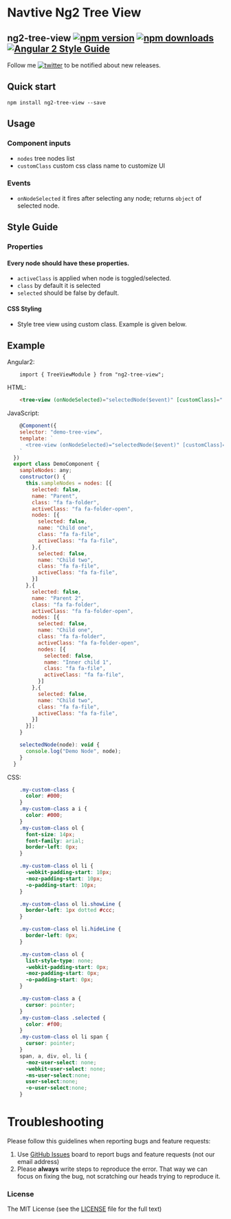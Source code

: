 # Navtive Ng2 Tree View

## ng2-tree-view [![npm version](https://badge.fury.io/js/ng2-tree-view.svg)](http://badge.fury.io/js/ng2-tree-view) [![npm downloads](https://img.shields.io/npm/dm/ng2-tree-view.svg)](https://npmjs.org/ng2-tree-view) [![Angular 2 Style Guide](https://mgechev.github.io/angular2-style-guide/images/badge.svg)](https://github.com/mgechev/angular2-style-guide)

Follow me [![twitter](https://img.shields.io/twitter/follow/babarxm.svg?style=social&label=%20babarxm)](https://twitter.com/babarxm) to be notified about new releases.

## Quick start
`npm install ng2-tree-view --save`

## Usage

### Component inputs
  - `nodes` tree nodes list
  - `customClass` custom css class name to customize UI

### Events
  - `onNodeSelected` it fires after selecting any node; returns `object` of selected node.

## Style Guide

### Properties

#### Every node should have these properties.
  - `activeClass` is applied when node is toggled/selected.
  - `class` by default it is selected
  - `selected` should be false by default.
  
#### CSS Styling
  - Style tree view using custom class. Example is given below.

## Example

Angular2:
```angular2
    import { TreeViewModule } from "ng2-tree-view";
```

HTML:
```html
    <tree-view (onNodeSelected)="selectedNode($event)" [customClass]="'my-custom-class'" [nodes]="sampleNodes"></tree-view>
```

JavaScript:
```javascript
	@Component({
    selector: "demo-tree-view",
    template: `
      <tree-view (onNodeSelected)="selectedNode($event)" [customClass]="'my-custom-class'" [nodes]="sampleNodes"></tree-view>
    `
  })
  export class DemoComponent {
    sampleNodes: any;
    constructor() {
      this.sampleNodes = nodes: [{
        selected: false,
        name: "Parent",
        class: "fa fa-folder",
        activeClass: "fa fa-folder-open",
        nodes: [{
          selected: false,
          name: "Child one",
          class: "fa fa-file",
          activeClass: "fa fa-file",
        },{
          selected: false,
          name: "Child two",
          class: "fa fa-file",
          activeClass: "fa fa-file",
        }]
      },{
        selected: false,
        name: "Parent 2",
        class: "fa fa-folder",
        activeClass: "fa fa-folder-open",
        nodes: [{
          selected: false,
          name: "Child one",
          class: "fa fa-folder",
          activeClass: "fa fa-folder-open",
          nodes: [{
            selected: false,
            name: "Inner child 1",
            class: "fa fa-file",
            activeClass: "fa fa-file",
          }]
        },{
          selected: false,
          name: "Child two",
          class: "fa fa-file",
          activeClass: "fa fa-file",
        }]
      }];
    }

    selectedNode(node): void {
      console.log("Demo Node", node);
    }
  }
```

CSS:
```css
    .my-custom-class {
      color: #000;
    }
    .my-custom-class a i {
      color: #000;
    }
    .my-custom-class ol {
      font-size: 14px;
      font-family: arial;
      border-left: 0px;
    }

    .my-custom-class ol li {
      -webkit-padding-start: 10px;
      -moz-padding-start: 10px;
      -o-padding-start: 10px;
    }

    .my-custom-class ol li.showLine {
      border-left: 1px dotted #ccc;
    }

    .my-custom-class ol li.hideLine {
      border-left: 0px;
    }

    .my-custom-class ol {
      list-style-type: none;
      -webkit-padding-start: 0px;
      -moz-padding-start: 0px;
      -o-padding-start: 0px;
    }

    .my-custom-class a {
      cursor: pointer;
    }
    .my-custom-class .selected {
      color: #f00;
    }
    .my-custom-class ol li span {
      cursor: pointer;
    }
    span, a, div, ol, li {
      -moz-user-select: none;
      -webkit-user-select: none;
      -ms-user-select:none;
      user-select:none;
      -o-user-select:none;
    }
```

# Troubleshooting

Please follow this guidelines when reporting bugs and feature requests:

1. Use [GitHub Issues](https://github.com/babarxm/ng2-tree-view/issues) board to report bugs and feature requests (not our email address)
2. Please **always** write steps to reproduce the error. That way we can focus on fixing the bug, not scratching our heads trying to reproduce it.


### License

The MIT License (see the [LICENSE](https://github.com/babarxm/ng2-tree-view/blob/master/LICENSE) file for the full text)